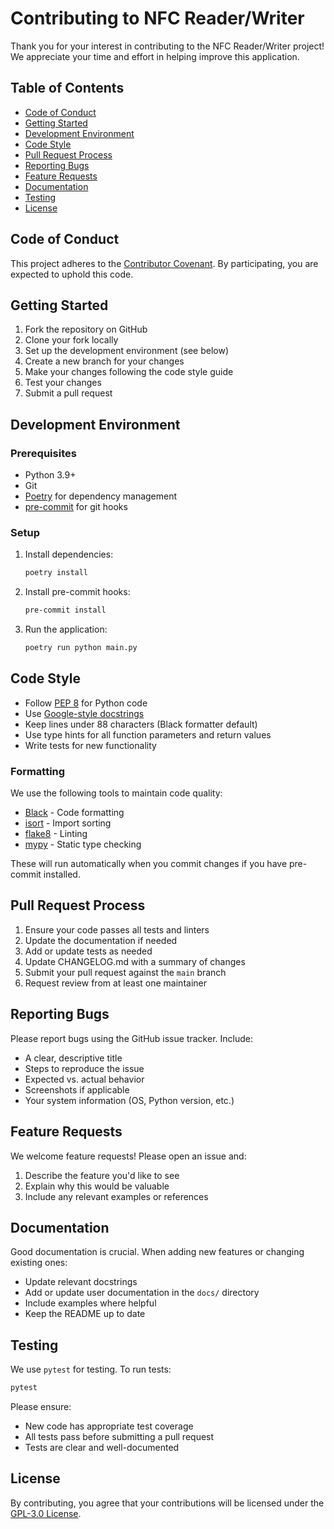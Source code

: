 # Contributing to NFC Reader/Writer

Thank you for your interest in contributing to the NFC Reader/Writer project! We appreciate your time and effort in helping improve this application.

## Table of Contents

- [Code of Conduct](#code-of-conduct)
- [Getting Started](#getting-started)
- [Development Environment](#development-environment)
- [Code Style](#code-style)
- [Pull Request Process](#pull-request-process)
- [Reporting Bugs](#reporting-bugs)
- [Feature Requests](#feature-requests)
- [Documentation](#documentation)
- [Testing](#testing)
- [License](#license)

## Code of Conduct

This project adheres to the [Contributor Covenant](CODE_OF_CONDUCT.md). By participating, you are expected to uphold this code.

## Getting Started

1. Fork the repository on GitHub
2. Clone your fork locally
3. Set up the development environment (see below)
4. Create a new branch for your changes
5. Make your changes following the code style guide
6. Test your changes
7. Submit a pull request

## Development Environment

### Prerequisites

- Python 3.9+
- Git
- [Poetry](https://python-poetry.org/) for dependency management
- [pre-commit](https://pre-commit.com/) for git hooks

### Setup

1. Install dependencies:

   ```bash
   poetry install
   ```

2. Install pre-commit hooks:

   ```bash
   pre-commit install
   ```

3. Run the application:

   ```bash
   poetry run python main.py
   ```

## Code Style

- Follow [PEP 8](https://www.python.org/dev/peps/pep-0008/) for Python code
- Use [Google-style docstrings](https://google.github.io/styleguide/pyguide.html#38-comments-and-docstrings)
- Keep lines under 88 characters (Black formatter default)
- Use type hints for all function parameters and return values
- Write tests for new functionality

### Formatting

We use the following tools to maintain code quality:

- [Black](https://github.com/psf/black) - Code formatting
- [isort](https://pycqa.github.io/isort/) - Import sorting
- [flake8](https://flake8.pycqa.org/) - Linting
- [mypy](https://mypy.readthedocs.io/) - Static type checking

These will run automatically when you commit changes if you have pre-commit installed.

## Pull Request Process

1. Ensure your code passes all tests and linters
2. Update the documentation if needed
3. Add or update tests as needed
4. Update CHANGELOG.md with a summary of changes
5. Submit your pull request against the `main` branch
6. Request review from at least one maintainer

## Reporting Bugs

Please report bugs using the GitHub issue tracker. Include:

- A clear, descriptive title
- Steps to reproduce the issue
- Expected vs. actual behavior
- Screenshots if applicable
- Your system information (OS, Python version, etc.)

## Feature Requests

We welcome feature requests! Please open an issue and:

1. Describe the feature you'd like to see
2. Explain why this would be valuable
3. Include any relevant examples or references

## Documentation

Good documentation is crucial. When adding new features or changing existing ones:

- Update relevant docstrings
- Add or update user documentation in the `docs/` directory
- Include examples where helpful
- Keep the README up to date

## Testing

We use `pytest` for testing. To run tests:

```bash
pytest
```

Please ensure:

- New code has appropriate test coverage
- All tests pass before submitting a pull request
- Tests are clear and well-documented

## License

By contributing, you agree that your contributions will be licensed under the [GPL-3.0 License](LICENSE).
